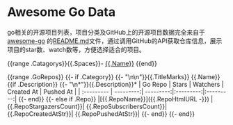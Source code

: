 # Awesome Go Data

go相关的开源项目列表，项目分类及GitHub上的开源项目数据完全来自于[awesome-go](https://github.com/avelino/awesome-go) 的[README.md](https://github.com/avelino/awesome-go/blob/master/README.md)文件，通过调用GitHub的API获取仓库信息，展示项目的star数、watch数等，方便选择适合的项目。

{{range .Catagorys}}{{.Spaces}}- [{{.Name}}](#{{.CategoryHtmlId}})
{{end}}

{{range .GoRepos}}
    {{- if .Category}}
        {{- "\n\n"}}{{.TitleMarks}} {{.Name}}
        {{if .Description}}
            {{- "\n*"}}{{.Description}}*
| Go Repo    | Stars      | Watchers   | Created At | Pushed At |
| :--------- | ---------:| ---------:|:---------:|:---------:|
        {{- end}}
    {{- else if .Repo}}
|[{{.RepoName}}]({{.RepoHtmlURL -}}) | {{.RepoStargazersCount}}| {{.RepoSubscribersCount}}| {{.RepoCreatedAtStr}}| {{.RepoPushedAtStr}}|
    {{- end}}
{{- end}}